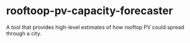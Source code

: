 # rooftoop-pv-capacity-forecaster
A tool that provides high-level estimates of how rooftop PV could spread through a city.
